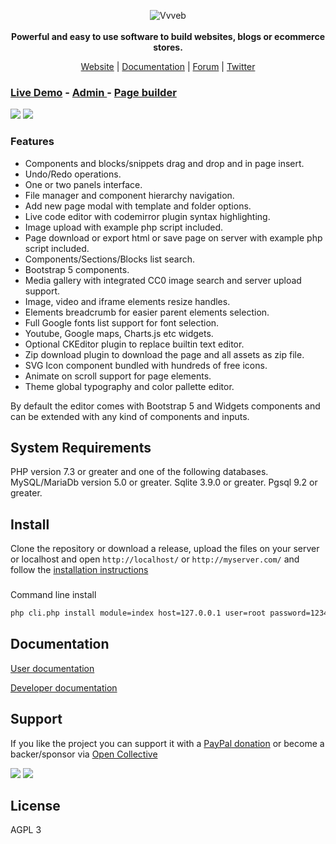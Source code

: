 <p align="center">
  <img src="https://vvveb.com/admin/themes/default/img/biglogo.png" alt="Vvveb">
  <br><br>
  <strong>Powerful and easy to use software to build websites, blogs or ecommerce stores.</strong>
</p>
<p align="center">
  <a href="https://www.vvveb.com">Website</a> |
  <a href="https://docs.vvveb.com/">Documentation</a> |
  <a href="https://github.com/givanz/Vvveb/discussions">Forum</a> |
  <a href="https://twitter.com/vvvebcms">Twitter</a> 
</p>

### [Live Demo](https://demo.vvveb.com) - [Admin ](https://demo.vvveb.com/admin) - [Page builder](https://demo.vvveb.com/admin/?module=/editor/editor&template=index.html&url=/)

<img src="https://www.vvveb.com/img/dark-theme.png">
<img src="https://www.vvveb.com/img/light-theme.png">


### Features

* Components and blocks/snippets drag and drop and in page insert.
* Undo/Redo operations.
* One or two panels interface.
* File manager and component hierarchy navigation.
* Add new page modal with template and folder options.
* Live code editor with codemirror plugin syntax highlighting.
* Image upload with example php script included.
* Page download or export html or save page on server with example php script included.
* Components/Sections/Blocks list search.
* Bootstrap 5 components.
* Media gallery with integrated CC0 image search and server upload support.
* Image, video and iframe elements resize handles.
* Elements breadcrumb for easier parent elements selection.
* Full Google fonts list support for font selection.
* Youtube, Google maps, Charts.js etc widgets.
* Optional CKEditor plugin to replace builtin text editor.
* Zip download plugin to download the page and all assets as zip file.
* SVG Icon component bundled with hundreds of free icons.
* Animate on scroll support for page elements.
* Theme global typography and color pallette editor.


By default the editor comes with Bootstrap 5 and Widgets components and can be extended with any kind of components and inputs.

## System Requirements

PHP version 7.3 or greater and one of the following databases.
MySQL/MariaDb version 5.0 or greater.
Sqlite 3.9.0 or greater.
Pgsql 9.2 or greater.

## Install

Clone the repository or download a release, upload the files on your server or localhost and open `http://localhost/` or `http://myserver.com/` and follow the [installation instructions](https://docs.vvveb.com/installation)

###

Command line install

```bash
php cli.php install module=index host=127.0.0.1 user=root password=1234 database=vvveb admin[email]=admin@vvveb.com admin[password]=admin
```

## Documentation

[User documentation](https://docs.vvveb.com)

[Developer documentation](https://dev.vvveb.com)

## Support

If you like the project you can support it with a [PayPal donation](https://paypal.me/zgivan) or become a backer/sponsor via [Open Collective](https://opencollective.com/vvvebjs)


<a href="https://opencollective.com/vvvebjs/sponsors/0/website"><img src="https://opencollective.com/vvvebjs/sponsors/0/avatar"></a>
<a href="https://opencollective.com/vvvebjs/backers/0/website"><img src="https://opencollective.com/vvvebjs/backers/0/avatar"></a>

## License

AGPL 3
